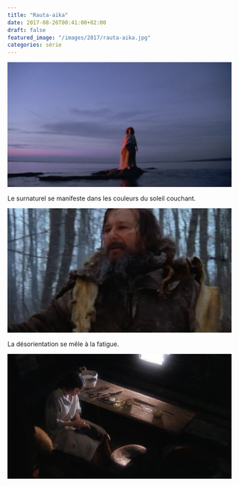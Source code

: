 ```yaml
---
title: "Rauta-aika"
date: 2017-08-26T00:41:00+02:00
draft: false
featured_image: "/images/2017/rauta-aika.jpg"
categories: série
---
```


![rauta-aika](/images/2017/rauta-aika.jpg)

Le surnaturel se manifeste dans les couleurs du soleil couchant.

![rauta-aika](/images/2017/rauta-aika2.jpg)

La désorientation se mêle à la fatigue.

![rauta-aika](/images/2017/rauta-aika3.jpg)